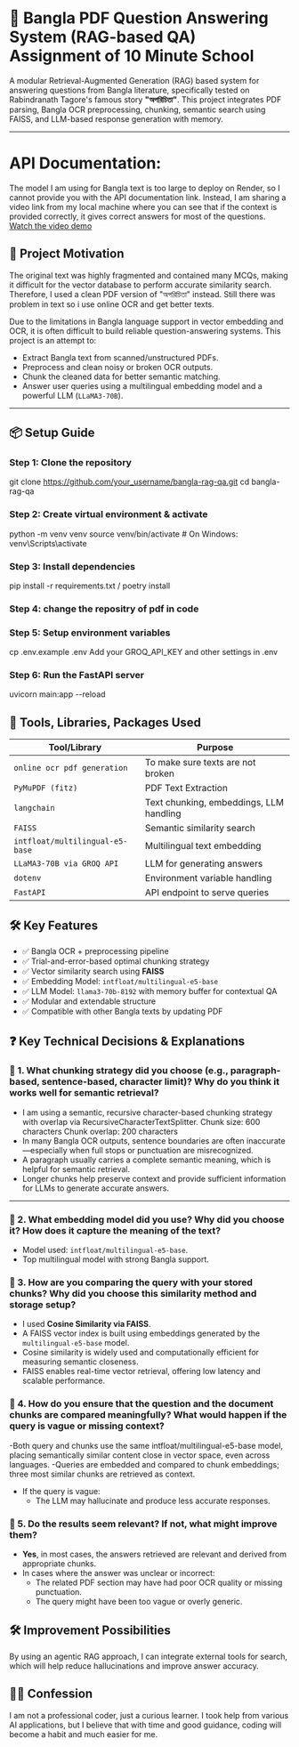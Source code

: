 # 📘 Bangla PDF Question Answering System (RAG-based QA) Assignment of 10 Minute School

A modular Retrieval-Augmented Generation (RAG) based system for answering questions from Bangla literature, specifically tested on Rabindranath Tagore's famous story **"অপরিচিতা"**.
This project integrates PDF parsing, Bangla OCR preprocessing, chunking, semantic search using FAISS, and LLM-based response generation with memory. 

---
# API Documentation:
The model I am using for Bangla text is too large to deploy on Render, so I cannot provide you with the API documentation link. Instead, I am sharing a video link from my local machine where you can see that if the context is provided correctly, it gives correct answers for most of the questions.
[Watch the video demo](https://drive.google.com/file/d/1zXO13mf7LjOVyoS3qW-bUNQBbaxn0PcU/view?usp=drive_link)


## 🚀 Project Motivation
The original text was highly fragmented and contained many MCQs, making it difficult for the vector database to perform accurate similarity search.
Therefore, I used a clean PDF version of "অপরিচিতা" instead. Still there was problem in text so i use online OCR and get better texts.

Due to the limitations in Bangla language support in vector embedding and OCR, it is often difficult to build reliable question-answering systems. This project is an attempt to:

- Extract Bangla text from scanned/unstructured PDFs.
- Preprocess and clean noisy or broken OCR outputs.
- Chunk the cleaned data for better semantic matching.
- Answer user queries using a multilingual embedding model and a powerful LLM (`LLaMA3-70B`).

---
## 📦 Setup Guide
### Step 1: Clone the repository
git clone https://github.com/your_username/bangla-rag-qa.git
cd bangla-rag-qa

### Step 2: Create virtual environment & activate
python -m venv venv
source venv/bin/activate   # On Windows: venv\Scripts\activate

### Step 3: Install dependencies
pip install -r requirements.txt / poetry install

### Step 4: change the repositry of pdf in code

### Step 5: Setup environment variables
cp .env.example .env Add your GROQ_API_KEY and other settings in .env

### Step 6: Run the FastAPI server
uvicorn main:app --reload

## 🧰 Tools, Libraries, Packages Used

| Tool/Library                     | Purpose                            |
|----------------------------------|------------------------------------|
| `online ocr pdf generation`     | To make sure texts are not broken  |
| `PyMuPDF (fitz)`                | PDF Text Extraction                |
| `langchain`                     | Text chunking, embeddings, LLM handling |
| `FAISS`                         | Semantic similarity search         |
| `intfloat/multilingual-e5-base` | Multilingual text embedding        |
| `LLaMA3-70B via GROQ API`       | LLM for generating answers         |
| `dotenv`                        | Environment variable handling      |
| `FastAPI`                       | API endpoint to serve queries      |

## 🛠️ Key Features

- ✅ Bangla OCR + preprocessing pipeline
- ✅ Trial-and-error-based optimal chunking strategy
- ✅ Vector similarity search using **FAISS**
- ✅ Embedding Model: `intfloat/multilingual-e5-base`
- ✅ LLM Model: `llama3-70b-8192` with memory buffer for contextual QA
- ✅ Modular and extendable structure
- ✅ Compatible with other Bangla texts by updating PDF

## ❓ Key Technical Decisions & Explanations
### 📌 1. What chunking strategy did you choose (e.g., paragraph-based, sentence-based, character limit)? Why do you think it works well for semantic retrieval?

- I am using a semantic, recursive character-based chunking strategy with overlap via RecursiveCharacterTextSplitter.
Chunk size: 600 characters
Chunk overlap: 200 characters
- In many Bangla OCR outputs, sentence boundaries are often inaccurate—especially when full stops or punctuation are misrecognized.
- A paragraph usually carries a complete semantic meaning, which is helpful for semantic retrieval.
- Longer chunks help preserve context and provide sufficient information for LLMs to generate accurate answers.
---
### 📌 2. What embedding model did you use? Why did you choose it? How does it capture the meaning of the text?
- Model used: `intfloat/multilingual-e5-base`.
- Top multilingual model with strong Bangla support.

### 📌 3. How are you comparing the query with your stored chunks? Why did you choose this similarity method and storage setup?
- I used **Cosine Similarity via FAISS**.
- A FAISS vector index is built using embeddings generated by the `multilingual-e5-base` model.
- Cosine similarity is widely used and computationally efficient for measuring semantic closeness.
- FAISS enables real-time vector retrieval, offering low latency and scalable performance.
### 📌 4. How do you ensure that the question and the document chunks are compared meaningfully? What would happen if the query is vague or missing context?
-Both query and chunks use the same intfloat/multilingual-e5-base model, placing semantically similar content close in vector space, even across languages.
-Queries are embedded and compared to chunk embeddings; three most similar chunks are retrieved as context.
- If the query is vague:
  - The LLM may hallucinate and produce less accurate responses.
### 📌 5. Do the results seem relevant? If not, what might improve them?
- **Yes**, in most cases, the answers retrieved are relevant and derived from appropriate chunks.
- In cases where the answer was unclear or incorrect:
  - The related PDF section may have had poor OCR quality or missing punctuation.
  - The query might have been too vague or overly generic.

## 🛠️ Improvement Possibilities

By using an agentic RAG approach, I can integrate external tools for search, which will help reduce hallucinations and improve answer accuracy.

## 🙋‍♂️ Confession

I am not a professional coder, just a curious learner. I took help from various AI applications, but I believe that with time and good guidance, coding will become a habit and much easier for me.

